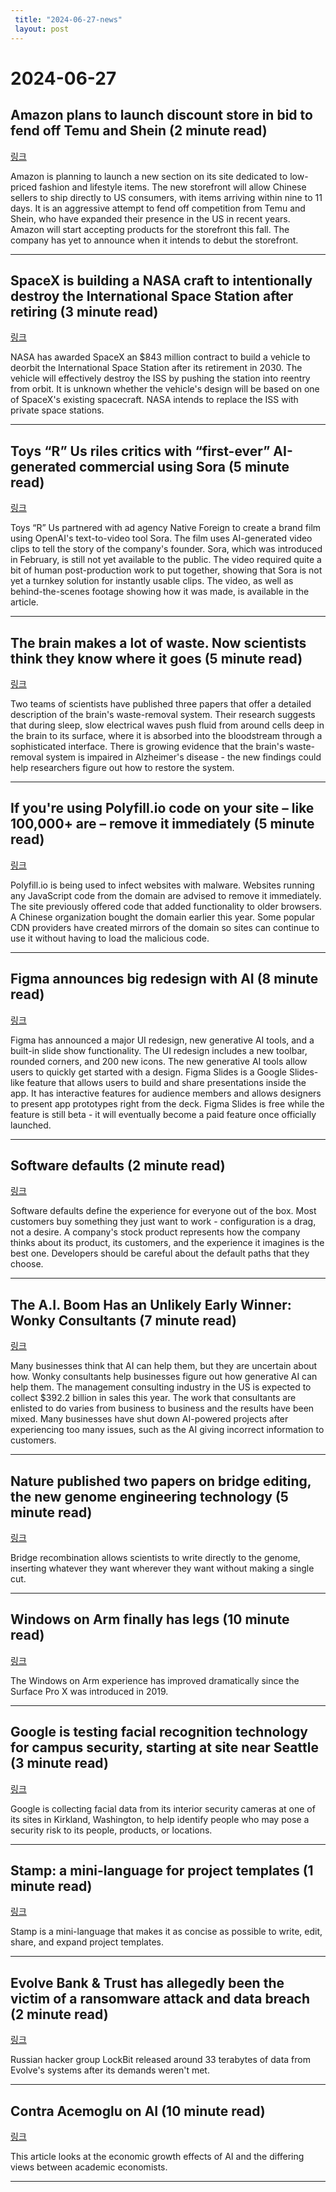 ```yaml
---
 title: "2024-06-27-news"
 layout: post
---
```

<h1>2024-06-27</h1><h2>Amazon plans to launch discount store in bid to fend off Temu and Shein (2 minute read)</h2><p><a href="https://www.cnbc.com/2024/06/26/amazon-plans-discount-store-in-bid-to-fend-off-temu-and-shein.html?utm_source=tldrnewsletter">링크</a>  </p><p>Amazon is planning to launch a new section on its site dedicated to low-priced fashion and lifestyle items. The new storefront will allow Chinese sellers to ship directly to US consumers, with items arriving within nine to 11 days. It is an aggressive attempt to fend off competition from Temu and Shein, who have expanded their presence in the US in recent years. Amazon will start accepting products for the storefront this fall. The company has yet to announce when it intends to debut the storefront. </p><hr /><h2>SpaceX is building a NASA craft to intentionally destroy the International Space Station after retiring (3 minute read)</h2><p><a href="https://www.cnbc.com/2024/06/26/spacex-wins-nasa-contract-for-iss-reentry-destruction.html?utm_source=tldrnewsletter">링크</a>  </p><p>NASA has awarded SpaceX an $843 million contract to build a vehicle to deorbit the International Space Station after its retirement in 2030. The vehicle will effectively destroy the ISS by pushing the station into reentry from orbit. It is unknown whether the vehicle's design will be based on one of SpaceX's existing spacecraft. NASA intends to replace the ISS with private space stations. </p><hr /><h2>Toys “R” Us riles critics with “first-ever” AI-generated commercial using Sora (5 minute read)</h2><p><a href="https://arstechnica.com/information-technology/2024/06/toys-r-us-riles-critics-with-first-ever-ai-generated-commercial-using-sora/?utm_source=tldrnewsletter">링크</a>  </p><p>Toys “R” Us partnered with ad agency Native Foreign to create a brand film using OpenAI's text-to-video tool Sora. The film uses AI-generated video clips to tell the story of the company's founder. Sora, which was introduced in February, is still not yet available to the public. The video required quite a bit of human post-production work to put together, showing that Sora is not yet a turnkey solution for instantly usable clips. The video, as well as behind-the-scenes footage showing how it was made, is available in the article. </p><hr /><h2>The brain makes a lot of waste. Now scientists think they know where it goes (5 minute read)</h2><p><a href="https://www.npr.org/sections/shots-health-news/2024/06/26/g-s1-6177/brain-waste-removal-system-amyloid-alzheimer-toxins?utm_source=tldrnewsletter">링크</a>  </p><p>Two teams of scientists have published three papers that offer a detailed description of the brain's waste-removal system. Their research suggests that during sleep, slow electrical waves push fluid from around cells deep in the brain to its surface, where it is absorbed into the bloodstream through a sophisticated interface. There is growing evidence that the brain's waste-removal system is impaired in Alzheimer's disease - the new findings could help researchers figure out how to restore the system. </p><hr /><h2>If you're using Polyfill.io code on your site – like 100,000+ are – remove it immediately (5 minute read)</h2><p><a href="https://www.theregister.com/2024/06/25/polyfillio_china_crisis/?utm_source=tldrnewsletter">링크</a>  </p><p>Polyfill.io is being used to infect websites with malware. Websites running any JavaScript code from the domain are advised to remove it immediately. The site previously offered code that added functionality to older browsers. A Chinese organization bought the domain earlier this year. Some popular CDN providers have created mirrors of the domain so sites can continue to use it without having to load the malicious code. </p><hr /><h2>Figma announces big redesign with AI (8 minute read)</h2><p><a href="https://www.theverge.com/2024/6/26/24183730/figma-ai-tools-app-redesign-slides?utm_source=tldrnewsletter">링크</a>  </p><p>Figma has announced a major UI redesign, new generative AI tools, and a built-in slide show functionality. The UI redesign includes a new toolbar, rounded corners, and 200 new icons. The new generative AI tools allow users to quickly get started with a design. Figma Slides is a Google Slides-like feature that allows users to build and share presentations inside the app. It has interactive features for audience members and allows designers to present app prototypes right from the deck. Figma Slides is free while the feature is still beta - it will eventually become a paid feature once officially launched. </p><hr /><h2>Software defaults (2 minute read)</h2><p><a href="https://world.hey.com/jason/software-defaults-15955a8e?utm_source=tldrnewsletter">링크</a>  </p><p>Software defaults define the experience for everyone out of the box. Most customers buy something they just want to work - configuration is a drag, not a desire. A company's stock product represents how the company thinks about its product, its customers, and the experience it imagines is the best one. Developers should be careful about the default paths that they choose. </p><hr /><h2>The A.I. Boom Has an Unlikely Early Winner: Wonky Consultants (7 minute read)</h2><p><a href="https://www.nytimes.com/2024/06/26/technology/ai-consultants.html?unlocked_article_code=1.200._ADp.ZR_fZkNud6nj&amp;smid=url-share&amp;utm_source=tldrnewsletter">링크</a>  </p><p>Many businesses think that AI can help them, but they are uncertain about how. Wonky consultants help businesses figure out how generative AI can help them. The management consulting industry in the US is expected to collect $392.2 billion in sales this year. The work that consultants are enlisted to do varies from business to business and the results have been mixed. Many businesses have shut down AI-powered projects after experiencing too many issues, such as the AI giving incorrect information to customers. </p><hr /><h2>Nature published two papers on bridge editing, the new genome engineering technology (5 minute read)</h2><p><a href="https://threadreaderapp.com/thread/1805996143228375263.html?utm_source=tldrnewsletter">링크</a>  </p><p>Bridge recombination allows scientists to write directly to the genome, inserting whatever they want wherever they want without making a single cut. </p><hr /><h2>Windows on Arm finally has legs (10 minute read)</h2><p><a href="https://www.theverge.com/2024/6/26/24186432/microsoft-windows-on-arm-qualcomm-copilot-plus-pcs-prism-emulator?utm_source=tldrnewsletter">링크</a>  </p><p>The Windows on Arm experience has improved dramatically since the Surface Pro X was introduced in 2019. </p><hr /><h2>Google is testing facial recognition technology for campus security, starting at site near Seattle (3 minute read)</h2><p><a href="https://www.cnbc.com/2024/06/26/google-testing-facial-recognition-technology-for-security-near-seattle.html?utm_source=tldrnewsletter">링크</a>  </p><p>Google is collecting facial data from its interior security cameras at one of its sites in Kirkland, Washington, to help identify people who may pose a security risk to its people, products, or locations. </p><hr /><h2>Stamp: a mini-language for project templates (1 minute read)</h2><p><a href="https://scroll.pub/blog/stamp.html?utm_source=tldrnewsletter">링크</a>  </p><p>Stamp is a mini-language that makes it as concise as possible to write, edit, share, and expand project templates. </p><hr /><h2>Evolve Bank &amp; Trust has allegedly been the victim of a ransomware attack and data breach (2 minute read)</h2><p><a href="https://threadreaderapp.com/thread/1805913148660084932.html?utm_source=tldrnewsletter">링크</a>  </p><p>Russian hacker group LockBit released around 33 terabytes of data from Evolve's systems after its demands weren't met. </p><hr /><h2>Contra Acemoglu on AI (10 minute read)</h2><p><a href="https://www.maximum-progress.com/p/contra-acemoglu-on-ai?utm_source=tldrnewsletter">링크</a>  </p><p>This article looks at the economic growth effects of AI and the differing views between academic economists. </p><hr />